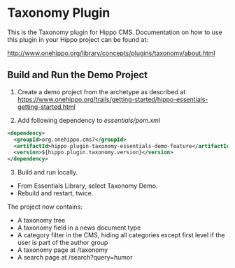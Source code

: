 # Taxonomy Plugin

This is the Taxonomy plugin for Hippo CMS. Documentation on how to use this
plugin in your Hippo project can be found at:

http://www.onehippo.org/library/concepts/plugins/taxonomy/about.html

## Build and Run the Demo Project

1. Create a demo project from the archetype as described at https://www.onehippo.org/trails/getting-started/hippo-essentials-getting-started.html
 
2. Add following dependency to *essentials/pom.xml*
```xml
<dependency>
  <groupId>org.onehippo.cms7</groupId>
  <artifactId>hippo-plugin-taxonomy-essentials-demo-feature</artifactId>
  <version>${hippo.plugin.taxonomy.version}</version>     
</dependency>
```

3. Build and run locally.
- From Essentials Library, select Taxonomy Demo. 
- Rebuild and restart, twice.
 
The project now contains:
 - A taxonomy tree
 - A taxonomy field in a news document type
 - A category filter in the CMS, hiding all categories except first level if the user is part of the author group
 - A taxonomy page at /taxonomy
 - A search page at /search?query=humor
  